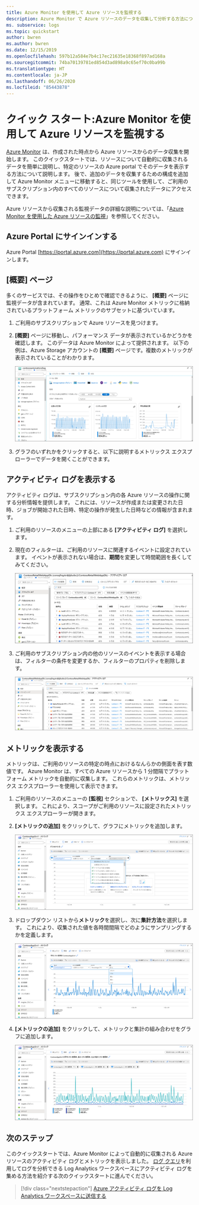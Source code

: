 ```yaml
---
title: Azure Monitor を使用して Azure リソースを監視する
description: Azure Monitor で Azure リソースのデータを収集して分析する方法について説明します。
ms. subservice: logs
ms.topic: quickstart
author: bwren
ms.author: bwren
ms.date: 12/15/2019
ms.openlocfilehash: 597b12a584e7b4c17ec21635e18368f897ad168a
ms.sourcegitcommit: 74ba70139781ed854d3ad898a9c65ef70c0ba99b
ms.translationtype: HT
ms.contentlocale: ja-JP
ms.lasthandoff: 06/26/2020
ms.locfileid: "85443878"
---
```

# <a name="quickstart-monitor-an-azure-resource-with-azure-monitor"></a>クイック スタート:Azure Monitor を使用して Azure リソースを監視する
[Azure Monitor](../overview.md) は、作成された時点から Azure リソースからのデータ収集を開始します。 このクイックスタートでは、リソースについて自動的に収集されるデータを簡単に説明し、特定のリソースの Azure portal でそのデータを表示する方法について説明します。 後で、追加のデータを収集するための構成を追加して Azure Monitor メニューに移動すると、同じツールを使用して、ご利用のサブスクリプション内のすべてのリソースについて収集されたデータにアクセスできます。

Azure リソースから収集される監視データの詳細な説明については、「[Azure Monitor を使用した Azure リソースの監視](../insights/monitor-azure-resource.md)」を参照してください。


## <a name="sign-in-to-azure-portal"></a>Azure Portal にサインインする

Azure Portal [https://portal.azure.com](https://portal.azure.com) にサインインします。 


## <a name="overview-page"></a>[概要] ページ
多くのサービスでは、その操作をひとめで確認できるように、 **[概要]** ページに監視データが含まれています。 通常、これは Azure Monitor メトリックに格納されているプラットフォーム メトリックのサブセットに基づいています。

1. ご利用のサブスクリプションで Azure リソースを見つけます。
2. **[概要]** ページに移動し、パフォーマンス データが表示されているかどうかを確認します。 このデータは Azure Monitor によって提供されます。 以下の例は、Azure Storage アカウントの **[概要]** ページです。複数のメトリックが表示されていることがわかります。

    ![[概要] ページ](media/quick-monitor-azure-resource/overview.png)

3. グラフのいずれかをクリックすると、以下に説明するメトリックス エクスプローラーでデータを開くことができます。

## <a name="view-the-activity-log"></a>アクティビティ ログを表示する
アクティビティ ログは、サブスクリプション内の各 Azure リソースの操作に関する分析情報を提供します。 これには、リソースが作成または変更された日時、ジョブが開始された日時、特定の操作が発生した日時などの情報が含まれます。

1. ご利用のリソースのメニューの上部にある **[アクティビティ ログ]** を選択します。
2. 現在のフィルターは、ご利用のリソースに関連するイベントに設定されています。 イベントが表示されない場合は、**期間**を変更して時間範囲を長くしてみてください。

    ![アクティビティ ログ](media/quick-monitor-azure-resource/activity-log-resource.png)

4. ご利用のサブスクリプション内の他のリソースのイベントを表示する場合は、フィルターの条件を変更するか、フィルターのプロパティを削除します。

    ![アクティビティ ログ](media/quick-monitor-azure-resource/activity-log-all.png)



## <a name="view-metrics"></a>メトリックを表示する
メトリックは、ご利用のリソースの特定の時点におけるなんらかの側面を表す数値です。 Azure Monitor は、すべての Azure リソースから 1 分間隔でプラットフォーム メトリックを自動的に収集します。 これらのメトリックは、メトリックス エクスプローラーを使用して表示できます。

1. ご利用のリソースのメニューの **[監視]** セクションで、 **[メトリックス]** を選択します。 これにより、スコープがご利用のリソースに設定されたメトリックス エクスプローラーが開きます。
2. **[メトリックの追加]** をクリックして、グラフにメトリックを追加します。
   
   ![メトリックス エクスプローラー](media/quick-monitor-azure-resource/metrics-explorer-01.png)
   
4. ドロップダウン リストから**メトリック**を選択し、次に**集計方法**を選択します。 これにより、収集された値を各時間間隔でどのようにサンプリングするかを定義します。

    ![メトリックス エクスプローラー](media/quick-monitor-azure-resource/metrics-explorer-02.png)

5. **[メトリックの追加]** をクリックして、メトリックと集計の組み合わせをグラフに追加します。

    ![メトリックス エクスプローラー](media/quick-monitor-azure-resource/metrics-explorer-03.png)



## <a name="next-steps"></a>次のステップ
このクイックスタートでは、Azure Monitor によって自動的に収集される Azure リソースのアクティビティ ログとメトリックを表示しました。 [ログ クエリ](../log-query/log-query-overview.md)を利用してログを分析できる Log Analytics ワークスペースにアクティビティ ログを集める方法を紹介する次のクイックスタートに進んでください。

> [!div class="nextstepaction"]
> [Azure アクティビティ ログを Log Analytics ワークスペースに送信する](quick-monitor-azure-resource.md)
